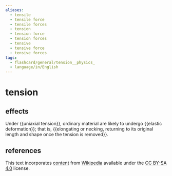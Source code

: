 ```yaml
---
aliases:
  - tensile
  - tensile force
  - tensile forces
  - tension
  - tension force
  - tension forces
  - tensive
  - tensive force
  - tensive forces
tags:
  - flashcard/general/tension__physics_
  - language/in/English
---
```


# tension

## effects

Under {{uniaxial tension}}, ordinary material are likely to undergo {{elastic deformation}}; that is, {{elongating or necking, returning to its original length and shape once the tension is removed}}. <!--SR:!2024-07-08,38,290!2024-11-15,136,310!2024-07-06,37,290-->

## references

This text incorporates [content](https://en.wikipedia.org/wiki/tension_(physics)) from [Wikipedia](Wikipedia.md) available under the [CC BY-SA 4.0](https://creativecommons.org/licenses/by-sa/4.0/) license.
